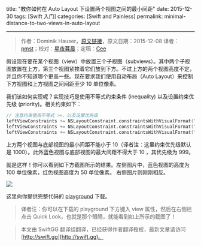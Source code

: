 title: "教你如何在 Auto Layout 下设置两个视图之间的最小间距"
date: 2015-12-30
tags: [Swift 入门]
categories: [Swift and Painless]
permalink: minimal-distance-to-two-views-in-auto-layout

---
> 作者：Dominik Hauser，[原文链接](http://swiftandpainless.com/minimal-distance-to-two-views-in-auto-layout/)，原文日期：2015-12-08
> 译者：[pmst](http://www.jianshu.com/users/596f2ba91ce9/latest_articles)；校对：[星夜暮晨](http://www.jianshu.com/users/ef1058d2d851)；定稿：[Cee](https://github.com/Cee)
  







<!--此处开始正文-->

假设现在要在某个视图（view）中放置三个子视图（subviews）。其中两个子视图放置在上方，第三个视图紧挨着它们放到下方。不过上方的两个视图高度不定，并且你不知道哪个更高一些。现在要求我们使用自动布局（Auto Layout）来控制下方视图和上方视图之间间距至少 10 单位像素。

<!--more-->

我们该如何实现呢？实现技巧是使用不等式约束条件 (inequality) 以及设置约束优先级 (priority)。相关约束如下：

```swift
// 注意约束使用不等式 >=，以及设置优先级
leftViewConstraints += NSLayoutConstraint.constraintsWithVisualFormat("V:[red(50)]-(>=10)-[green]", options: [], metrics: nil, views: leftViews)
leftViewConstraints += NSLayoutConstraint.constraintsWithVisualFormat("V:[blue(100)]-(>=10)-[green]", options: [], metrics: nil, views: leftViews)
leftViewConstraints += NSLayoutConstraint.constraintsWithVisualFormat("V:[blue(100)]-(<=10@999)-[green]", options: [], metrics: nil, views: leftViews)
```

上方两个视图与底部视图的最小间距不能小于 10（译者注：这里约束优先级默认是 1000）。此外蓝色视图与底部视图的最大间距不得大于 10 ，其优先级为 999。

就是这样！你可以看到如下方截图所示的结果。左侧图片中，蓝色视图的高度为 100 单位像素，红色视图高度为 50 单位像素。 右侧图片则刚刚相反。


![](/img/articles/minimal-distance-to-two-views-in-auto-layout/Screen-Shot-2015-12-08-at-21.52.25-300x155.png1451437944.9187686)

这里向你提供完整代码的 [playground](http://swift.eltanin.uberspace.de/wp-content/uploads/2015/12/MinimalDistanceAutoLayoutPlayground.playground.zip) 下载。



> 译者注：你可以在下载的 playground 下方键入 view 属性，然后在右侧栏点击 Quick Look，也就是那个眼睛，就能看到如上所示的截图了！






[1]:	http://swift.eltanin.uberspace.de/wp-content/uploads/2015/12/MinimalDistanceAutoLayoutPlayground.playground.zip

[image-1]:	http://swift.eltanin.uberspace.de/wp-content/uploads/2015/12/Screen-Shot-2015-12-08-at-21.52.25-300x155.png
> 本文由 SwiftGG 翻译组翻译，已经获得作者翻译授权，最新文章请访问 [http://swift.gg](http://swift.gg)。